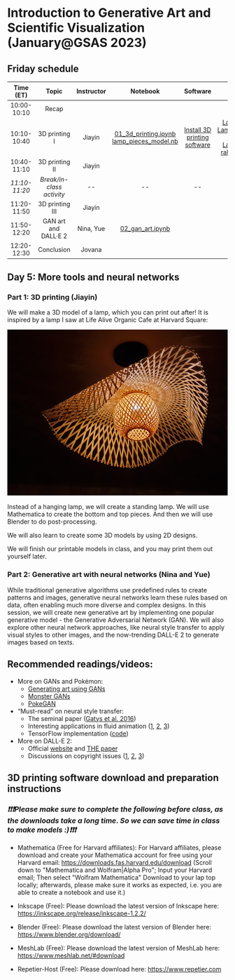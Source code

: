 # Introduction to Generative Art and Scientific Visualization (January@GSAS 2023)

## Friday schedule

|   Time (ET)   |           Topic           | Instructor | Notebook | Software| Asset |
|:-------------:|:-------------------------:|:----------:|:--------:|:-------:|:-----:|
|  10:00-10:10  |           Recap           |            |          |         |       |
|  10:10-10:40  |       3D printing I       |   Jiayin   | [01_3d_printing.ipynb](https://github.com/yue-sun/generative-art/blob/main/05_friday/01_3d_printing.ipynb)<br>[lamp_pieces_model.nb](https://github.com/yue-sun/generative-art/blob/main/05_friday/assets/lamp_pieces_model.nb) | [Install 3D printing software](https://github.com/yue-sun/generative-art/tree/main/05_friday#3d-printing-software-download-and-preparation-instructions) | [LampBottom.stl](https://github.com/yue-sun/generative-art/blob/main/05_friday/assets/LampBottom.stl)<br>[LampBottomFull.stl](https://github.com/yue-sun/generative-art/blob/main/05_friday/assets/LampBottomFull.stl)<br>[LampTop.stl](https://github.com/yue-sun/generative-art/blob/main/05_friday/assets/LampTop.stl)<br>[LampTopFull.stl](https://github.com/yue-sun/generative-art/blob/main/05_friday/assets/LampTopFull.stl)<br>[rabbit_image.jpg](https://github.com/yue-sun/generative-art/blob/main/05_friday/assets/rabbit_image.jpg)
|  10:40-11:10  |       3D printing II      |   Jiayin   |          |         |       |
| _11:10-11:20_ | _Break/in-class activity_ |    _--_    |   _--_   |  _--_   |  _--_ |
|  11:20-11:50  |      3D printing III      |   Jiayin   |          |         |       |
|  11:50-12:20  |    GAN art and DALL·E 2   |  Nina, Yue | [02_gan_art.ipynb](https://github.com/yue-sun/generative-art/blob/main/05_friday/02_gan_art.ipynb) |         |       |
|  12:20-12:30  |         Conclusion        |   Jovana   |          |         |       |

## Day 5: More tools and neural networks

### Part 1: 3D printing (Jiayin)
We will make a 3D model of a lamp, which you can print out after! It is inspired by a lamp I saw at Life Alive Organic Cafe at Harvard Square:

![3D printing idea](figs/3d_printing_idea.png)

Instead of a hanging lamp, we will create a standing lamp. We will use Mathematica to create the bottom and top pieces. And then we will use Blender to do post-processing. 

We will also learn to create some 3D models by using 2D designs.

We will finish our printable models in class, and you may print them out yourself later. 

### Part 2: Generative art with neural networks (Nina and Yue)
While traditional generative algorithms use predefined rules to create patterns and images, generative neural networks learn these rules based on data, often enabling much more diverse and complex designs. In this session, we will create new generative art by implementing one popular generative model - the Generative Adversarial Network (GAN). We will also explore other neural network approaches, like neural style transfer to apply visual styles to other images, and the now-trending DALL-E 2 to generate images based on texts.

## Recommended readings/videos:
- More on GANs and Pokémon:
    - [Generating art using GANs](https://blog.jovian.ai/generating-art-with-gans-352ceef3d51f)
    - [Monster GANs](https://medium.com/@yvanscher/using-gans-to-create-monsters-for-your-game-c1a3ece2f0a0)
    - [PokeGAN](https://towardsdatascience.com/i-generated-thousands-of-new-pokemon-using-ai-f8f09dc6477e)
- “Must-read” on neural style transfer:
    - The seminal paper ([Gatys et al. 2016](https://openaccess.thecvf.com/content_cvpr_2016/html/Gatys_Image_Style_Transfer_CVPR_2016_paper.html))
    - Interesting applications in fluid animation ([1](https://dl.acm.org/doi/10.1145/3355089.3356560), [2](https://www.youtube.com/watch?v=TyNlaBoP6oI), [3](https://cgl.ethz.ch/publications/papers/paperKim20a.php))
    - TensorFlow implementation ([code](https://www.tensorflow.org/tutorials/generative/style_transfer))
- More on DALL-E 2:
    - Official [website](https://openai.com/dall-e-2/) and [THE paper](https://arxiv.org/pdf/2204.06125.pdf)
    - Discussions on copyright issues ([1](https://www.technollama.co.uk/dall%C2%B7e-goes-commercial-but-what-about-copyright), [2](https://www.wired.com/story/openai-dalle-copyright-intellectual-property-art/), [3](https://kotaku.com/ai-art-dall-e-midjourney-stable-diffusion-copyright-1849388060))

## 3D printing software download and preparation instructions

### ***:heavy_exclamation_mark::heavy_exclamation_mark::heavy_exclamation_mark:Please make sure to complete the following before class, as the downloads take a long time. So we can save time in class to make models :):heavy_exclamation_mark::heavy_exclamation_mark::heavy_exclamation_mark:***

- Mathematica (Free for Harvard affiliates): For Harvard affiliates, please download and create your Mathematica account for free using your Harvard email: https://downloads.fas.harvard.edu/download (Scroll down to "Mathematica and Wolfram|Alpha Pro"; Input your Harvard email; Then select "Wolfram Mathematica" Download to your lap top locally; afterwards, please make sure it works as expected, i.e. you are able to create a notebook and use it.)

- Inkscape (Free): Please download the latest version of Inkscape here: https://inkscape.org/release/inkscape-1.2.2/

- Blender (Free): Please download the latest version of Blender here: https://www.blender.org/download/

- MeshLab (Free): Please download the latest version of MeshLab here: https://www.meshlab.net/#download

- Repetier-Host (Free): Please download here: https://www.repetier.com
